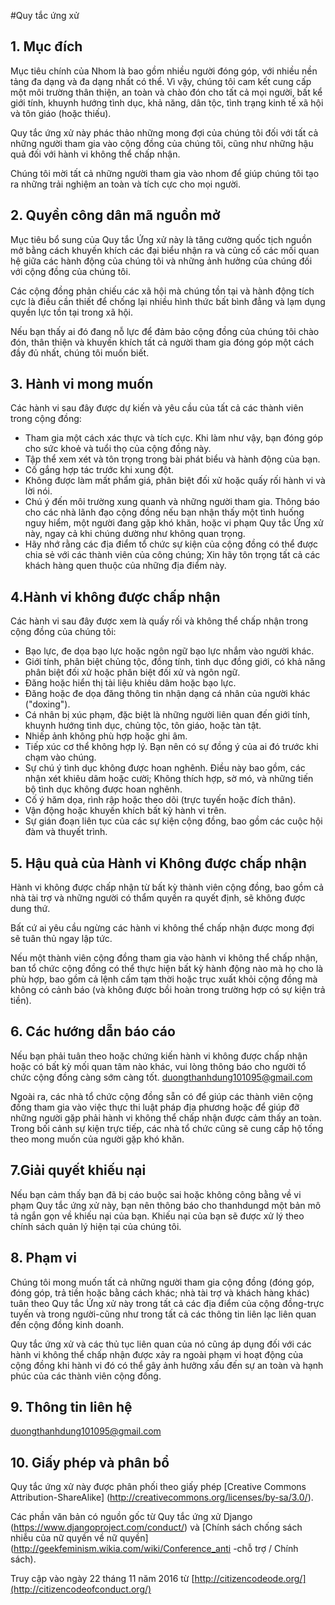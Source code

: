 #Quy tắc ứng xử

## 1. Mục đích

Mục tiêu chính của Nhom là bao gồm nhiều người đóng góp, với nhiều nền tảng đa dạng và đa dạng nhất có thể. Vì vậy, chúng tôi cam kết cung cấp một môi trường thân thiện, an toàn và chào đón cho tất cả mọi người, bất kể giới tính, khuynh hướng tình dục, khả năng, dân tộc, tình trạng kinh tế xã hội và tôn giáo (hoặc thiếu).


Quy tắc ứng xử này phác thảo những mong đợi của chúng tôi đối với tất cả những người tham gia vào cộng đồng của chúng tôi, cũng như những hậu quả đối với hành vi không thể chấp nhận.


Chúng tôi mời tất cả những người tham gia vào nhom để giúp chúng tôi tạo ra những trải nghiệm an toàn và tích cực cho mọi người.

## 2. Quyền công dân mã nguồn mở

Mục tiêu bổ sung của Quy tắc Ứng xử này là tăng cường quốc tịch nguồn mở bằng cách khuyến khích các đại biểu nhận ra và củng cố các mối quan hệ giữa các hành động của chúng tôi và những ảnh hưởng của chúng đối với cộng đồng của chúng tôi.

Các cộng đồng phản chiếu các xã hội mà chúng tồn tại và hành động tích cực là điều cần thiết để chống lại nhiều hình thức bất bình đẳng và lạm dụng quyền lực tồn tại trong xã hội.


Nếu bạn thấy ai đó đang nỗ lực để đảm bảo cộng đồng của chúng tôi chào đón, thân thiện và khuyến khích tất cả người tham gia đóng góp một cách đầy đủ nhất, chúng tôi muốn biết.

## 3. Hành vi mong muốn

Các hành vi sau đây được dự kiến ​​và yêu cầu của tất cả các thành viên trong cộng đồng:

* Tham gia một cách xác thực và tích cực. Khi làm như vậy, bạn đóng góp cho sức khoẻ và tuổi thọ của cộng đồng này.
* Tập thể xem xét và tôn trọng trong bài phát biểu và hành động của bạn.
* Cố gắng hợp tác trước khi xung đột.
* Không được làm mất phẩm giá, phân biệt đối xử hoặc quấy rối hành vi và lời nói.
* Chú ý đến môi trường xung quanh và những người tham gia. Thông báo cho các nhà lãnh đạo cộng đồng nếu bạn nhận thấy một tình huống nguy hiểm, một người đang gặp khó khăn, hoặc vi phạm Quy tắc Ứng xử này, ngay cả khi chúng dường như không quan trọng.
* Hãy nhớ rằng các địa điểm tổ chức sự kiện của cộng đồng có thể được chia sẻ với các thành viên của công chúng; Xin hãy tôn trọng tất cả các khách hàng quen thuộc của những địa điểm này.
## 4.Hành vi không được chấp nhận

Các hành vi sau đây được xem là quấy rối và không thể chấp nhận trong cộng đồng của chúng tôi:

* Bạo lực, đe dọa bạo lực hoặc ngôn ngữ bạo lực nhắm vào người khác.
* Giới tính, phân biệt chủng tộc, đồng tính, tình dục đồng giới, có khả năng phân biệt đối xử hoặc phân biệt đối xử và ngôn ngữ.
* Đăng hoặc hiển thị tài liệu khiêu dâm hoặc bạo lực.
* Đăng hoặc đe dọa đăng thông tin nhận dạng cá nhân của người khác ("doxing").
* Cá nhân bị xúc phạm, đặc biệt là những người liên quan đến giới tính, khuynh hướng tình dục, chủng tộc, tôn giáo, hoặc tàn tật.
* Nhiếp ảnh không phù hợp hoặc ghi âm.
* Tiếp xúc cơ thể không hợp lý. Bạn nên có sự đồng ý của ai đó trước khi chạm vào chúng.
* Sự chú ý tình dục không được hoan nghênh. Điều này bao gồm, các nhận xét khiêu dâm hoặc cười; Không thích hợp, sờ mó, và những tiến bộ tình dục không được hoan nghênh.
* Cố ý hăm dọa, rình rập hoặc theo dõi (trực tuyến hoặc đích thân).
* Vận động hoặc khuyến khích bất kỳ hành vi trên.
* Sự gián đoạn liên tục của các sự kiện cộng đồng, bao gồm các cuộc hội đàm và thuyết trình.

## 5. Hậu quả của Hành vi Không được chấp nhận

Hành vi không được chấp nhận từ bất kỳ thành viên cộng đồng, bao gồm cả nhà tài trợ và những người có thẩm quyền ra quyết định, sẽ không được dung thứ.

Bất cứ ai yêu cầu ngừng các hành vi không thể chấp nhận được mong đợi sẽ tuân thủ ngay lập tức.

Nếu một thành viên cộng đồng tham gia vào hành vi không thể chấp nhận, ban tổ chức cộng đồng có thể thực hiện bất kỳ hành động nào mà họ cho là phù hợp, bao gồm cả lệnh cấm tạm thời hoặc trục xuất khỏi cộng đồng mà không có cảnh báo (và không được bồi hoàn trong trường hợp có sự kiện trả tiền).

## 6. Các hướng dẫn báo cáo
Nếu bạn phải tuân theo hoặc chứng kiến ​​hành vi không được chấp nhận hoặc có bất kỳ mối quan tâm nào khác, vui lòng thông báo cho người tổ chức cộng đồng càng sớm càng tốt. duongthanhdung101095@gmail.com



Ngoài ra, các nhà tổ chức cộng đồng sẵn có để giúp các thành viên cộng đồng tham gia vào việc thực thi luật pháp địa phương hoặc để giúp đỡ những người gặp phải hành vi không thể chấp nhận được cảm thấy an toàn. Trong bối cảnh sự kiện trực tiếp, các nhà tổ chức cũng sẽ cung cấp hộ tống theo mong muốn của người gặp khó khăn.
## 7.Giải quyết khiếu nại

Nếu bạn cảm thấy bạn đã bị cáo buộc sai hoặc không công bằng về vi phạm Quy tắc ứng xử này, bạn nên thông báo cho thanhdungd một bản mô tả ngắn gọn về khiếu nại của bạn. Khiếu nại của bạn sẽ được xử lý theo chính sách quản lý hiện tại của chúng tôi.



## 8. Phạm vi

Chúng tôi mong muốn tất cả những người tham gia cộng đồng (đóng góp, đóng góp, trả tiền hoặc bằng cách khác; nhà tài trợ và khách hàng khác) tuân theo Quy tắc Ứng xử này trong tất cả các địa điểm của cộng đồng-trực tuyến và trong người-cũng như trong tất cả các thông tin liên lạc liên quan đến cộng đồng kinh doanh.

Quy tắc ứng xử và các thủ tục liên quan của nó cũng áp dụng đối với các hành vi không thể chấp nhận được xảy ra ngoài phạm vi hoạt động của cộng đồng khi hành vi đó có thể gây ảnh hưởng xấu đến sự an toàn và hạnh phúc của các thành viên cộng đồng.

## 9. Thông tin liên hệ

duongthanhdung101095@gmail.com

## 10. Giấy phép và phân bổ
Quy tắc ứng xử này được phân phối theo giấy phép [Creative Commons Attribution-ShareAlike] (http://creativecommons.org/licenses/by-sa/3.0/).

Các phần văn bản có nguồn gốc từ Quy tắc ứng xử Django (https://www.djangoproject.com/conduct/) và [Chính sách chống sách nhiễu của nữ quyền về nữ quyền] (http://geekfeminism.wikia.com/wiki/Conference_anti -chỗ trợ / Chính sách).

Truy cập vào ngày 22 tháng 11 năm 2016 từ [http://citizencodeode.org/](http://citizencodeofconduct.org/)
